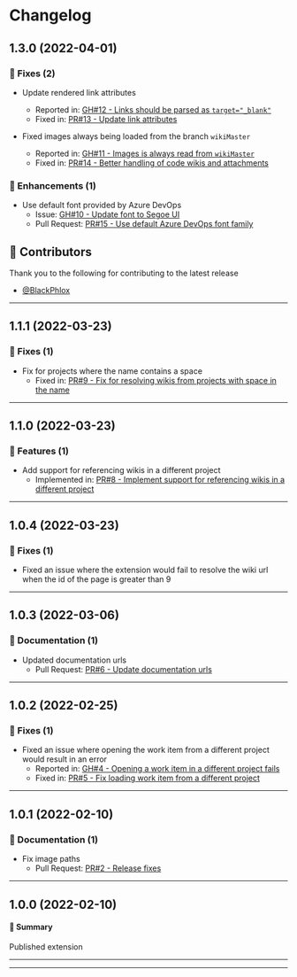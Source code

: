# Changelog

## 1.3.0 (2022-04-01)

### 🐛 Fixes (2)

- Update rendered link attributes

  - Reported in: [GH#12 - Links should be parsed as `target="_blank"`](https://github.com/joachimdalen/azdevops-work-item-wiki/issues/12)
  - Fixed in: [PR#13 - Update link attributes](https://github.com/joachimdalen/azdevops-work-item-wiki/pull/13)

- Fixed images always being loaded from the branch `wikiMaster`
  - Reported in: [GH#11 - Images is always read from `wikiMaster`](https://github.com/joachimdalen/azdevops-work-item-wiki/issues/11)
  - Fixed in: [PR#14 - Better handling of code wikis and attachments](https://github.com/joachimdalen/azdevops-work-item-wiki/pull/14)

### 📣 Enhancements (1)

- Use default font provided by Azure DevOps
  - Issue: [GH#10 - Update font to Segoe UI](https://github.com/joachimdalen/azdevops-work-item-wiki/issues/10)
  - Pull Request: [PR#15 - Use default Azure DevOps font family](https://github.com/joachimdalen/azdevops-work-item-wiki/pull/15)

## 🌟 Contributors

Thank you to the following for contributing to the latest release

- [@BlackPhlox](https://github.com/BlackPhlox)

---

## 1.1.1 (2022-03-23)

### 🐛 Fixes (1)

- Fix for projects where the name contains a space
  - Fixed in: [PR#9 - Fix for resolving wikis from projects with space in the name](https://github.com/joachimdalen/azdevops-work-item-wiki/pull/9)

---

## 1.1.0 (2022-03-23)

### 🚀 Features (1)

- Add support for referencing wikis in a different project
  - Implemented in: [PR#8 - Implement support for referencing wikis in a different project](https://github.com/joachimdalen/azdevops-work-item-wiki/pull/8)

---

## 1.0.4 (2022-03-23)

### 🐛 Fixes (1)

- Fixed an issue where the extension would fail to resolve the wiki url when the id of the page is greater than 9

---

## 1.0.3 (2022-03-06)

### 📝 Documentation (1)

- Updated documentation urls
  - Pull Request: [PR#6 - Update documentation urls](https://github.com/joachimdalen/azdevops-work-item-wiki/pull/6)

---

## 1.0.2 (2022-02-25)

### 🐛 Fixes (1)

- Fixed an issue where opening the work item from a different project would result in an error
  - Reported in: [GH#4 - Opening a work item in a different project fails](https://github.com/joachimdalen/azdevops-work-item-wiki/issues/4)
  - Fixed in: [PR#5 - Fix loading work item from a different project](https://github.com/joachimdalen/azdevops-work-item-wiki/pull/5)

---

## 1.0.1 (2022-02-10)

### 📝 Documentation (1)

- Fix image paths
  - Pull Request: [PR#2 - Release fixes](https://github.com/joachimdalen/azdevops-work-item-wiki/pull/2)

---

## 1.0.0 (2022-02-10)

#### 💬 Summary

Published extension

---

---
